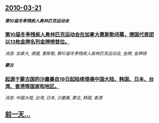 ## [2010-03-21](/news/2010/03/21/index.md)

##### 第10届冬季残疾人奥林匹克运动会
### [ 第10届冬季残疾人奥林匹克运动会在加拿大惠斯勒闭幕，德国代表团以13枚金牌名列金牌榜首位。](/news/2010/03/21/第10届冬季残疾人奥林匹克运动会在加拿大惠斯勒闭幕-德国代表团以13枚金牌名列金牌榜首位.md)
_消息: 加拿大, 德國, 惠斯勒, 第10届冬季残疾人奥林匹克运动会, 金牌, 金牌榜_

##### 蒙古
### [ 起源于蒙古国的沙塵暴自19日起陆续侵袭中国大陆、韩国、日本、台湾、香港等国家和地区。](/news/2010/03/21/起源于蒙古国的沙塵暴自19日起陆续侵袭中国大陆-韩国-日本-台湾-香港等国家和地区.md)
_消息: 中國大陸, 台湾, 日本, 沙塵暴, 蒙古, 韩国, 香港_

## [前一天...](/news/2010/03/20/index.md)

